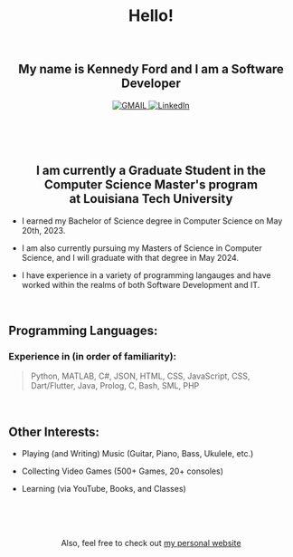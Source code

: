 <h1 align="center">Hello!</h1>
<br>

<h2 align="center">My name is Kennedy Ford and I am a Software Developer</h2>

<p align="center">
  <a href="https://mail.google.com/mail/u/0/?view=cm&fs=1&to=knf010@latech.edu&tf=1">
      <img alt="GMAIL" src="https://img.shields.io/badge/Email-Contact-darkred?style=for-the-badge&logo=gmail&labelColor=grey&logoColor=white" />
    </a>
 <a href="https://www.linkedin.com/in/kennedy-ford-0567ba205">
      <img alt="LinkedIn" src="https://img.shields.io/badge/LinkedIn-Connect-Blue?style=for-the-badge&logo=LinkedIn" />
    </a>

</p>

<br><br><br>

<h2 align="center">I am currently a Graduate Student in the Computer Science Master's program <br>at Louisiana Tech University</h2>

  - I earned my Bachelor of Science degree in Computer Science on May 20th, 2023.
  
  - I am also currently pursuing my Masters of Science in Computer Science, and I will graduate with that degree in May 2024.
  
  - I have experience in a variety of programming langauges and have worked within the realms of both Software Development and IT.
  
<br>

## Programming Languages:

### Experience in (in order of familiarity):
  > Python, MATLAB, C#, JSON, HTML, CSS, JavaScript, CSS, Dart/Flutter, Java, Prolog, C, Bash, SML, PHP

<br>

## Other Interests:
  - Playing (and Writing) Music (Guitar, Piano, Bass, Ukulele, etc.)
 
  - Collecting Video Games (500+ Games, 20+ consoles)

  - Learning (via YouTube, Books, and Classes)

<br><br><br>

<p align="center"> Also, feel free to check out <a href="https://www.kennedyford.xyz" target="_blank" rel="noopener noreferrer">my personal website</a>

